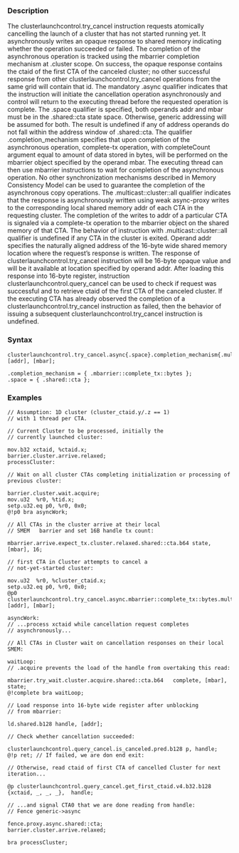 ### Description

The clusterlaunchcontrol.try_cancel instruction requests atomically cancelling the launch of
a cluster that has not started running yet. It asynchronously writes an opaque response to shared
memory indicating whether the operation succeeded or failed. The completion of the asynchronous
operation is tracked using the mbarrier completion mechanism at .cluster scope.
On success, the opaque response contains the ctaid of the first CTA of the canceled cluster; no
other successful response from other clusterlaunchcontrol.try_cancel operations from the same
grid will contain that id.
The mandatory .async qualifier indicates that the instruction will initiate the cancellation
operation asynchronously and control will return to the executing thread before the requested
operation is complete.
The .space qualifier is specified, both operands addr and mbar must be in the
.shared::cta state space. Otherwise, generic addressing will be assumed for both. The result
is undefined if any of address operands do not fall within the address window of .shared::cta.
The qualifier .completion_mechanism specifies that upon completion of the asynchronous operation,
complete-tx
operation, with completeCount argument equal to amount of data stored in bytes, will be performed
on the mbarrier object specified by the operand mbar.
The executing thread can then use mbarrier instructions to wait for completion
of the asynchronous operation. No other synchronization mechanisms described in Memory Consistency Model can be used to guarantee the completion of the asynchronous copy operations.
The .multicast::cluster::all qualifier indicates that the response is asynchronously written using
weak async-proxy writes to the corresponding local shared memory addr of each CTA in the requesting
cluster. The completion of the writes to addr of a particular CTA is signaled via a complete-tx operation
to the mbarrier object on the shared memory of that CTA.
The behavior of instruction with .multicast::cluster::all qualifier is undefined if any CTA in the
cluster is exited.
Operand addr specifies the naturally aligned address of the 16-byte wide shared memory location where
the request’s response is written.
The response of clusterlaunchcontrol.try_cancel instruction will be 16-byte opaque value and will be
it available at location specified by operand addr. After loading this response into 16-byte register,
instruction clusterlaunchcontrol.query_cancel can be used to check if request was successful and to
retrieve ctaid of the first CTA of the canceled cluster.
If the executing CTA has already observed the completion of a clusterlaunchcontrol.try_cancel instruction
as failed, then the behavior of issuing a subsequent clusterlaunchcontrol.try_cancel instruction is undefined.

### Syntax

```
clusterlaunchcontrol.try_cancel.async{.space}.completion_mechanism{.multicast::cluster::all}.b128 [addr], [mbar];

.completion_mechanism = { .mbarrier::complete_tx::bytes };
.space = { .shared::cta };
```

### Examples

```
// Assumption: 1D cluster (cluster_ctaid.y/.z == 1)
// with 1 thread per CTA.

// Current Cluster to be processed, initially the
// currently launched cluster:

mov.b32 xctaid, %ctaid.x;
barrier.cluster.arrive.relaxed;
processCluster:

// Wait on all cluster CTAs completing initialization or processing of previous cluster:

barrier.cluster.wait.acquire;
mov.u32  %r0, %tid.x;
setp.u32.eq p0, %r0, 0x0;
@!p0 bra asyncWork;

// All CTAs in the cluster arrive at their local
// SMEM   barrier and set 16B handle tx count:

mbarrier.arrive.expect_tx.cluster.relaxed.shared::cta.b64 state, [mbar], 16;

// first CTA in Cluster attempts to cancel a
// not-yet-started cluster:

mov.u32  %r0, %cluster_ctaid.x;
setp.u32.eq p0, %r0, 0x0;
@p0 clusterlaunchcontrol.try_cancel.async.mbarrier::complete_tx::bytes.multicast::cluster::all.b128 [addr], [mbar];

asyncWork:
// ...process xctaid while cancellation request completes
// asynchronously...

// All CTAs in Cluster wait on cancellation responses on their local SMEM:

waitLoop:
// .acquire prevents the load of the handle from overtaking this read:

mbarrier.try_wait.cluster.acquire.shared::cta.b64   complete, [mbar], state;
@!complete bra waitLoop;

// Load response into 16-byte wide register after unblocking
// from mbarrier:

ld.shared.b128 handle, [addr];

// Check whether cancellation succeeded:

clusterlaunchcontrol.query_cancel.is_canceled.pred.b128 p, handle;
@!p ret; // If failed, we are don end exit:

// Otherwise, read ctaid of first CTA of cancelled Cluster for next iteration...

@p clusterlaunchcontrol.query_cancel.get_first_ctaid.v4.b32.b128 {xctaid, _, _, _},  handle;

// ...and signal CTA0 that we are done reading from handle:
// Fence generic->async

fence.proxy.async.shared::cta;
barrier.cluster.arrive.relaxed;

bra processCluster;
```

